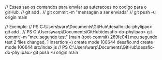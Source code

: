 // Esses sao os comandos para emviar as auteracoes no codigo para o girHub.
// git add .
// git commit -m "mensagen a ser enviada"
// git push -u origin main

// Exemplo:
// PS C:\Users\warp\Documents\GitHub\desafio-do-phylipao> git add .
// PS C:\Users\warp\Documents\GitHub\desafio-do-phylipao> git commit -m "meu segundo test"
[main (root-commit) 269fe04] meu segundo test
 2 files changed, 1 insertion(+)
 create mode 100644 desafio.md
 create mode 100644 src/index.js
// PS C:\Users\warp\Documents\GitHub\desafio-do-phylipao> git push -u origin main